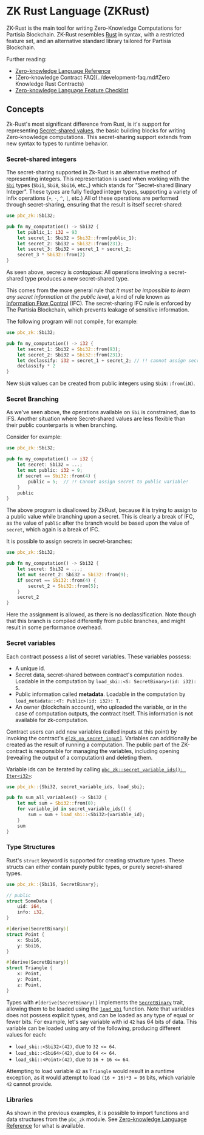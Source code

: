 # ZK Rust Language (ZKRust)

ZK-Rust is the main tool for writing Zero-Knowledge Computations for Partisia
Blockchain. ZK-Rust resembles [Rust](https://rust-lang.com) in syntax, with
a restricted feature set, and an alternative standard library tailored for
Partisia Blockchain.

Further reading:

- [Zero-knowledge Language Reference](zk-rust-reference.md)
- [Zero-knowledge Contract FAQ](../development-faq.md#Zero Knowledge Rust Contracts)
- [Zero-knowledge Language Feature Checklist](zk-language-features.md)

## Concepts

Zk-Rust's most significant difference from Rust, is it's support for
representing [Secret-shared values](https://en.wikipedia.org/wiki/Secret_sharing),
the basic building blocks for writing Zero-knowledge computations.
This secret-sharing support extends from new syntax to types to runtime behavior.

### Secret-shared integers

The secret-sharing supported in Zk-Rust is an alternative method of
representing integers. This representation is used when working with
the [`Sbi`](https://partisiablockchain.gitlab.io/language/contract-sdk/pbc_zk_core/struct.Sbi.html)
types (`Sbi1`, `Sbi8`, `Sbi16`, etc.,) which stands for "Secret-shared
Binary Integer". These types are fully fledged integer types,
supporting a variety of infix operations (`+`, `-`, `^`, `|`, etc.) All of
these operations are performed through secret-sharing, ensuring that the result
is itself secret-shared:

```rust
use pbc_zk::Sbi32;

pub fn my_computation() -> Sbi32 {
    let public_1: i32 = 93
    let secret_1: Sbi32 = Sbi32::from(public_1);
    let secret_2: Sbi32 = Sbi32::from(231);
    let secret_3: Sbi32 = secret_1 + secret_2;
    secret_3 * Sbi32::from(2)
}
```

As seen above, secrecy is _contagious_: All operations involving
a secret-shared type produces a new secret-shared type.

This comes from the more general rule that _it must be impossible to learn any
secret information at the public level_, a kind of rule known as [Information Flow
Control](<https://en.wikipedia.org/wiki/Information_flow_(information_theory)>)
(IFC). The secret-sharing IFC rule is enforced by The Partisia Blockchain,
which prevents leakage of sensitive information.

The following program will not compile, for example:

```rust
use pbc_zk::Sbi32;

pub fn my_computation() -> i32 {
    let secret_1: Sbi32 = Sbi32::from(93);
    let secret_2: Sbi32 = Sbi32::from(231);
    let declassify: i32 = secret_1 + secret_2; // !! cannot assign secret to public variable!
    declassify * 2
}
```

New `SbiN` values can be created from public integers using `SbiN::from(iN)`.

### Secret Branching

As we've seen above, the operations available on `Sbi` is constrained, due to
IFS. Another situation where Secret-shared values are less flexible than their
public counterparts is when branching.

Consider for example:

```rust
use pbc_zk::Sbi32;

pub fn my_computation() -> i32 {
    let secret: Sbi32 = ...;
    let mut public: i32 = 9;
    if secret == Sbi32::from(4) {
        public = 5;  // !! Cannot assign secret to public variable!
    }
    public
}
```

The above program is disallowed by ZkRust, because it is trying to assign to
a public value while branching upon a secret. This is clearly a break of IFC,
as the value of `public` after the branch would be based upon the value of
`secret`, which again is a break of IFC.

It is possible to assign secrets in secret-branches:

```rust
use pbc_zk::Sbi32;

pub fn my_computation() -> Sbi32 {
    let secret: Sbi32 = ...;
    let mut secret_2: Sbi32 = Sbi32::from(9);
    if secret == Sbi32::from(4) {
        secret_2 = Sbi32::from(5);
    }
    secret_2
}
```

Here the assignment is allowed, as there is no declassification. Note though
that this branch is compiled differently from public branches, and might result
in some performance overhead.

### Secret variables

Each contract possess a list of secret variables. These variables possess:

- A unique id.
- Secret data, secret-shared between contract's computation nodes. Loadable in
  the computation by `load_sbi::<S: SecretBinary>(id: i32): S`.
- Public information called **metadata**. Loadable in the computation by
  `load_metadata::<T: Public>(id: i32): T`.
- An owner (blockchain account), who uploaded the variable, or in the case of
  computation outputs, the contract itself. This information is not available for zk-computation.

Contract users can add new variables (called inputs at this point) by invoking
the
contract's [`#[zk_on_secret_input]`](https://partisiablockchain.gitlab.io/language/contract-sdk/pbc_contract_codegen/attr.zk_on_secret_input.html).
Variables can additionally be created
as the result of running a computation. The public part of the ZK-contract is
responsible for managing the variables, including opening (revealing the
output of a computation) and deleting them.

Variable ids can be iterated by
calling [`pbc_zk::secret_variable_ids(): Iter<i32>`](https://partisiablockchain.gitlab.io/language/contract-sdk/pbc_zk/fn.secret_variable_ids.html):

```rust
use pbc_zk::{Sbi32, secret_variable_ids, load_sbi};

pub fn sum_all_variables() -> Sbi32 {
    let mut sum = Sbi32::from(0);
    for variable_id in secret_variable_ids() {
        sum = sum + load_sbi::<Sbi32>(variable_id);
    }
    sum
}
```

### Type Structures

Rust's `struct` keyword is supported for creating structure types. These
structs can either contain purely public types, or purely secret-shared types.

```rust
use pbc_zk::{Sbi16, SecretBinary};

// public
struct SomeData {
    uid: i64,
    info: i32,
}

#[derive(SecretBinary)]
struct Point {
    x: Sbi16,
    y: Sbi16,
}

#[derive(SecretBinary)]
struct Triangle {
    x: Point,
    y: Point,
    z: Point,
}
```

Types with `#[derive(SecretBinary)]` implements
the [`SecretBinary`](https://partisiablockchain.gitlab.io/language/contract-sdk/pbc_zk/trait.SecretBinary.html) trait,
allowing them to be loaded using
the [`load_sbi`](https://partisiablockchain.gitlab.io/language/contract-sdk/pbc_zk/fn.load_sbi.html) function. Note that
variables
does not possess explicit types, and can be loaded as any type of equal or
fewer bits. For example, let's say variable with id `42` has 64 bits of data.
This variable can be loaded using any of the following, producing different
values for each:

- `load_sbi::<Sbi32>(42)`, due to `32 <= 64`.
- `load_sbi::<Sbi64>(42)`, due to `64 <= 64`.
- `load_sbi::<Point>(42)`, due to `16 + 16 <= 64`.

Attempting to load variable `42` as `Triangle` would result in a runtime
exception, as it would attempt to load `(16 + 16)*3 = 96` bits, which variable
`42` cannot provide.

### Libraries

As shown in the previous examples, it is possible to import functions and data
structures from the `pbc_zk` module. See [Zero-knowledge Language
Reference](zk-rust-reference.md) for what is available.
